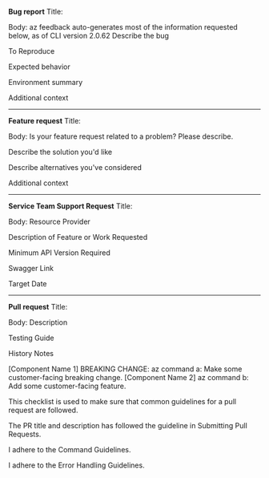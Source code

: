 **Bug report**
Title:

Body:
az feedback auto-generates most of the information requested below, as of CLI version 2.0.62
Describe the bug

To Reproduce

Expected behavior

Environment summary

Additional context

---

**Feature request**
Title:

Body:
Is your feature request related to a problem? Please describe.

Describe the solution you'd like

Describe alternatives you've considered

Additional context

---

**Service Team Support Request**
Title:

Body:
Resource Provider

Description of Feature or Work Requested

Minimum API Version Required

Swagger Link

Target Date

-----

**Pull request**
Title:

Body:
Description

Testing Guide

History Notes

[Component Name 1] BREAKING CHANGE: az command a: Make some customer-facing breaking change.
[Component Name 2] az command b: Add some customer-facing feature.

This checklist is used to make sure that common guidelines for a pull request are followed.

 The PR title and description has followed the guideline in Submitting Pull Requests.

 I adhere to the Command Guidelines.

 I adhere to the Error Handling Guidelines.